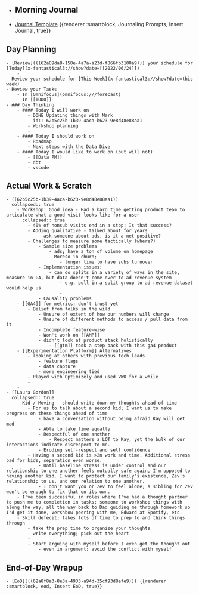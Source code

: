 - ## Morning Journal
- [Journal Template](((62a73923-0d4c-4e1c-a939-7fd90622dd86))) {{renderer :smartblock, Journaling Prompts, Insert Journal, true}}
## Day Planning
	- [Review](((62a89da8-158e-4a7a-a23d-f866fb3100a9))) your schedule for [Today](x-fantastical3://show?date=[[2022/06/24]])
		-
	- Review your schedule for [This Week](x-fantastical3://show?date=this week)
	- Review your Tasks
		- In [Omnifocus](omnifocus:///forecast)
		- In [[TODO]]
	- ### Day Thinking
		- #### Today I will work on
			- DONE Updating things with Mark
			  id:: 62b5c25b-1b39-4aca-b623-9e8d48e88aa1
			- Workshop planning
			-
		- #### Today I should work on
			- Roadmap
			- Next steps with the Data Dive
		- #### Today I would like to work on (but will not)
			- [[Data PM]]
			- dbt
			- vscode
## Actual Work & Scratch
	- ((62b5c25b-1b39-4aca-b623-9e8d48e88aa1))
	  collapsed:: true
		- Workshop: Good idea - Had a hard time getting product team to articulate what a good visit looks like for a user
		  collapsed:: true
			- 40% of nonsub visits end in a stop: Is that success?
			- Adding qualitative - talked about for years
				- ask someone about ads, is it a net positive?
			- Challenges to measure some tactically (where?)
				- Sample size problems
					- ads; have a ton of volume on homepage
					- Moreso in churn;
						- longer time to have subs turnover
				- Implementation issues:
					- can do splits in a variety of ways in the site, measure in GA, but data doesn't come over to ad revenue system
						- e.g. pull in a split group to ad revenue dataset would help us
						-
				- Causality problems
		- [[GA4]] for metrics; don't trust yet
			- Belief from folks in the wild
				- Unsure of extent of how our numbers will change
				- Unsure of different methods to access / pull data from it
				- Incomplete feature-wise
				- Won't work on [[AMP]]
				- didn't look at product stack holistically
					- [[gtm]] took a step back with this ga4 product
		- [[Experimentation Platform]] Alternatives
			- looking at others with previous tech leads
				- feature flags
				- data capture
				- more engineering tied
			- Played with Optimizely and used VWO for a while
			-
		-
	- [[Laura Gordon]]
	  collapsed:: true
		- Kid / Moving - should write down my thoughts ahead of time
			- For us to talk about a second kid; I want us to make progress on these things ahead of time
				- have a conversation without being afraid Kay will get mad
				- Able to take time equally
				- Respectful of one another
					- Respect matters a LOT to Kay, yet the bulk of our interactions indicate disrespect to me.
				- Eroding self-respect and self confidence
			- Having a second kid is >2n work and time. Additional stress bad for kids, separation even worse.
				- Until baseline stress is under control and our relationship to one another feels mutually safe again, I'm opposed to having another kid. I want to protect our family's existence, Zev's relationship to us, and our relation to one another.
				- I don't want you or Zev to feel alone; a sibling for Zev won't be enough to fix that on its own.
		- I've been successful in roles where I've had a thought partner to push me to completion in tasks; someone to workshop things with along the way, all the way back to Dad guiding me through homework so I'd get it done, Vershbow peering with me, Edward at Spotify, etc.
		- Skill defecit; takes lots of time to prep to and think things through
			- take the prep time to organize your thoughts
			- write everything; pick out the heart
			-
			- Start arguing with myself before I even get the thought out
				- even in argument; avoid the conflict with myself
## End-of-Day Wrapup
	- [EoD](((62a8f8a3-8e3a-4933-a94d-35cf93d8efe9))) {{renderer :smartblock, eod, Insert EoD, true}}